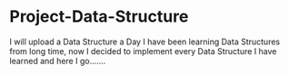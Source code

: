 # Project-Data-Structure
I will upload a Data Structure a Day
I have been learning Data Structures from long time, now I decided to implement every Data Structure I have learned and here I go.......
